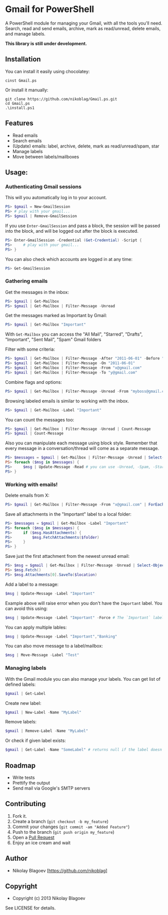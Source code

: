 # Gmail for PowerShell

A PowerShell module for managing your Gmail, with all the tools you'll need. Search, 
read and send emails, archive, mark as read/unread, delete emails, 
and manage labels.

__This library is still under development.__

## Installation

You can install it easily using chocolatey:

    cinst Gmail.ps

Or install it manually:

    git clone https://github.com/nikoblag/Gmail.ps.git
    cd Gmail.ps
    .\install.ps1

## Features

* Read emails
* Search emails
* (Update) emails: label, archive, delete, mark as read/unread/spam, star
* Manage labels
* Move between labels/mailboxes

## Usage:

### Authenticating Gmail sessions

This will you automatically log in to your account. 

```powershell
PS> $gmail = New-GmailSession
PS> # play with your gmail...
PS> $gmail | Remove-GmailSession
```

If you use `Enter-GmailSession` and pass a block, the session will be passed into the block, 
and will be logged out after the block is executed.

```powershell
PS> Enter-GmailSession -Credential (Get-Credential) -Script {
PS>     # play with your gmail...
PS> }
```

You can also check which accounts are logged in at any time:

```powershell
PS> Get-GmailSession
```

### Gathering emails
    
Get the messages in the inbox:

```powershell
PS> $gmail | Get-Mailbox
PS> $gmail | Get-Mailbox | Filter-Message -Unread
```

Get the messages marked as Important by Gmail:

```powershell
PS> $gmail | Get-Mailbox "Important"
```

With `Get-Mailbox` you can access the "All Mail", "Starred", "Drafts", "Important", "Sent Mail", "Spam" Gmail folders

Filter with some criteria:

```powershell
PS> $gmail | Get-Mailbox | Filter-Message -After "2011-06-01" -Before "2012-01-01"
PS> $gmail | Get-Mailbox | Filter-Message -On "2011-06-01"
PS> $gmail | Get-Mailbox | Filter-Message -From "x@gmail.com"
PS> $gmail | Get-Mailbox | Filter-Message -To "y@gmail.com"
```

Combine flags and options:

```powershell
PS> $gmail | Get-Mailbox | Filter-Message -Unread -From "myboss@gmail.com"
```

Browsing labeled emails is similar to working with the inbox.

```powershell
PS> $gmail | Get-Mailbox -Label "Important"
```

You can count the messages too:

```powershell
PS> $gmail | Get-Mailbox | Filter-Message -Unread | Count-Message
PS> $gmail | Count-Message
```
    
Also you can manipulate each message using block style. Remember that every message in a conversation/thread will come as a separate message.

```powershell
PS> $messages = $gmail | Get-Mailbox | Filter-Message -Unread | Select-Object -Last 10
PS> foreach ($msg in $messages) {
PS>     $msg | Update-Message -Read # you can use -Unread, -Spam, -Star, -Unstar, -Archive too
PS> }
```
    
### Working with emails!

Delete emails from X:

```powershell
PS> $gmail | Get-Mailbox | Filter-Message -From "x@gmail.com" | ForEach-Object { Remove-Message $_ }
```

Save all attachments in the "Important" label to a local folder:

```powershell
PS> $messages = $gmail | Get-Mailbox -Label "Important"
PS> foreach ($msg in $messages) {
PS>     if ($msg.HasAttachments) {
PS>         $msg.FetchAttachments($folder)
PS>     }
PS> }
```

Save just the first attachment from the newest unread email:

```powershell
PS> $msg = $gmail | Get-Mailbox | Filter-Message -Unread | Select-Object -Last 1
PS> $msg.Fetch()
PS> $msg.Attachments[0].SaveTo($location)
```

Add a label to a message:

```powershell
$msg | Update-Message -Label "Important"
```

Example above will raise error when you don't have the `Important` label. You can avoid this using:

```powershell
$msg | Update-Message -Label "Important" -Force # The `Important` label will be automatically created now
```

You can apply multiple lables:

```powershell
$msg | Update-Message -Label "Important","Banking"
```

You can also move message to a label/mailbox:

```powershell
$msg | Move-Message -Label "Test"
```

### Managing labels

With the Gmail module you can also manage your labels. You can get list of defined labels:

```powershell
$gmail | Get-Label
```

Create new label:

```powershell
$gmail | New-Label -Name "MyLabel"
```

Remove labels:

```powershell
$gmail | Remove-Label -Name "MyLabel"
```

Or check if given label exists:

```powershell
$gmail | Get-Label -Name "SomeLabel" # returns null if the label doesn't exist
```

## Roadmap
* Write tests
* Prettify the output
* Send mail via Google's SMTP servers

## Contributing

1. Fork it.
2. Create a branch (`git checkout -b my_feature`)
3. Commit your changes (`git commit -am "Added Feature"`)
4. Push to the branch (`git push origin my_feature`)
5. Open a [Pull Request](https://github.com/nikoblag/Gmail.ps/compare/)
6. Enjoy an ice cream and wait

## Author

* Nikolay Blagoev [https://github.com/nikoblag]

## Copyright

* Copyright (c) 2013 Nikolay Blagoev

See LICENSE for details.
